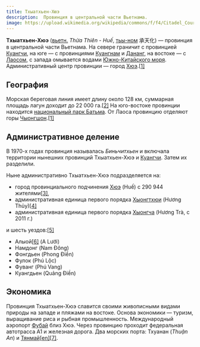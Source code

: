 ```yaml
---
title: Тхыатхьен-Хюэ
description:  Провинция в центральной части Вьетнама.
image: https://upload.wikimedia.org/wikipedia/commons/f/f4/Citadel_Courtyard.JPG
---
```


**Тхыатхьен-Хюэ** ([вьетн.](https://ru.wikipedia.org/wiki/Вьетнамский_язык) *Thừa Thiên - Huế*, [тьы-ном](https://ru.wikipedia.org/wiki/Тьы-ном) 承天化) — провинция в центральной части Вьетнама. На севере граничит с провинцией [Куангчи](https://ru.wikipedia.org/wiki/Куангчи_(провинция)), на юге — с провинциями [Куангнам](https://ru.wikipedia.org/wiki/Куангнам) и [Дананг](https://ru.wikipedia.org/wiki/Дананг), на востоке — с [Лаосом](https://ru.wikipedia.org/wiki/Лаос), с запада омывается водами [Южно-Китайского моря](https://ru.wikipedia.org/wiki/Южно-Китайское_море). Административный центр провинции — город [Хюэ](https://ru.wikipedia.org/wiki/Хюэ).[[1\]](https://ru.wikipedia.org/wiki/Тхыатхьен-Хюэ#cite_note-autogenerated1-1)

## География

Морская береговая линия имеет длину около 128 км, суммарная площадь лагун доходит до 22 000 га.[[2\]](https://ru.wikipedia.org/wiki/Тхыатхьен-Хюэ#cite_note-2) На юго-востоке провинции находится [национальный парк Батьма](https://ru.wikipedia.org/wiki/Батьма). От Лаоса провинцию отделяют горы [Чыонгшон](https://ru.wikipedia.org/wiki/Чыонгшон).[[1\]](https://ru.wikipedia.org/wiki/Тхыатхьен-Хюэ#cite_note-autogenerated1-1)

## Административное деление

В 1970-х годах провинция называлась *Биньчитхьен* и включала территории нынешних провинций Тхыатхьен-Хюэ и [Куангчи](https://ru.wikipedia.org/wiki/Куангчи_(провинция)). Затем их разделили.

Ныне административно Тхыатхьен-Хюэ подразделяется на:

- город провинциального подчинения [Хюэ](https://ru.wikipedia.org/wiki/Хюэ) (Huế) с 290 944 жителями[[3\]](https://ru.wikipedia.org/wiki/Тхыатхьен-Хюэ#cite_note-3),
- административная единица первого порядка [Хыонгтхюи](https://ru.wikipedia.org/w/index.php?title=Хыонгтхюи&action=edit&redlink=1) (Hương Thủy)[[4\]](https://ru.wikipedia.org/wiki/Тхыатхьен-Хюэ#cite_note-4)
- административная единица первого порядка [Хыонгча](https://ru.wikipedia.org/w/index.php?title=Хыонгча&action=edit&redlink=1) (Hương Trà, с 2011 г.)

и шесть уездов:[[5\]](https://ru.wikipedia.org/wiki/Тхыатхьен-Хюэ#cite_note-5)

- Алыой[[6\]](https://ru.wikipedia.org/wiki/Тхыатхьен-Хюэ#cite_note-6) (A Lưới)
- Намдонг (Nam Đông)
- Фонгдьен (Phong Điền)
- Фулок (Phú Lộc)
- Фуванг (Phú Vang)
- Куангдьен (Quảng Điền)

## Экономика

Провинция Тхыатхьен-Хюэ славится своими живописными видами природы на западе и пляжами на востоке. Основа экономики — туризм, выращивание риса и рыбная промышленность. Международный аэропорт [Фубай](https://ru.wikipedia.org/wiki/Хюэ_(аэропорт)) близ Хюэ. Через провинцию проходит федеральная автотрасса A1 и железная дорога. Два морских порта: Тхуанан (*Thuận An*) и [Тянмай](https://ru.wikipedia.org/w/index.php?title=Тянмай&action=edit&redlink=1)[[en\]](https://en.wikipedia.org/wiki/Chân_Mây_Port)[[7\]](https://ru.wikipedia.org/wiki/Тхыатхьен-Хюэ#cite_note-7).